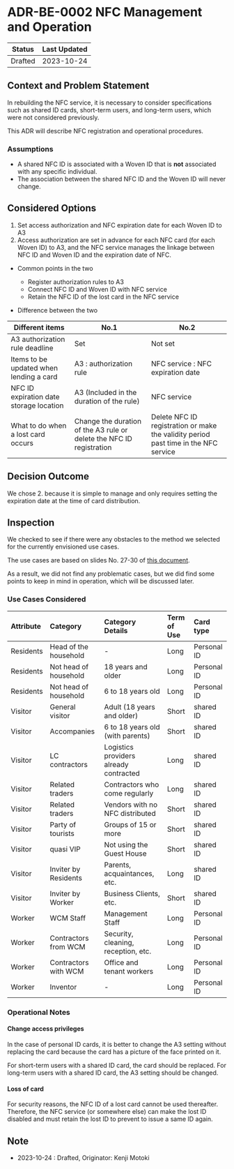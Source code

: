 # ADR-BE-0002 NFC Management and Operation

| Status  | Last Updated |
| ------- | ------------ |
| Drafted | 2023-10-24   |

## Context and Problem Statement

In rebuilding the NFC service, it is necessary to consider specifications such as shared ID cards, short-term users, and long-term users, which were not considered previously.

This ADR will describe NFC registration and operational procedures.

### Assumptions

- A shared NFC ID is associated with a Woven ID that is **not** associated with any specific individual.
- The association between the shared NFC ID and the Woven ID will never change.
  
## Considered Options

1. Set access authorization and NFC expiration date for each Woven ID to A3
2. Access authorization are set in advance for each NFC card (for each Woven ID) to A3, and the NFC service manages the linkage between NFC ID and Woven ID and the expiration date of NFC.

- Common points in the two
  - Register authorization rules to A3
  - Connect NFC ID and Woven ID with NFC service
  - Retain the NFC ID of the lost card in the NFC service

- Difference between the two

| Different items | No.1 | No.2 |
| --------------- | ---- | ---- |
| A3 authorization rule deadline | Set | Not set |
| Items to be updated when lending a card | A3 : authorization rule | NFC service : NFC expiration date |
| NFC ID expiration date storage location | A3 (Included in the duration of the rule) | NFC service |
| What to do when a lost card occurs | Change the duration of the A3 rule or delete the NFC ID registration | Delete NFC ID registration or make the validity period past time in the NFC service |

## Decision Outcome

We chose 2. because it is simple to manage and only requires setting the expiration date at the time of card distribution.

## Inspection

We checked to see if there were any obstacles to the method we selected for the currently envisioned use cases.

The use cases are based on slides No. 27-30 of [this document](https://docs.google.com/presentation/d/1Iexc1S1XrpNMtHG9G5x4wkhT-MMpk8Gz3IfvINvPREw/edit#slide=id.g26810e9f6d2_0_10).

As a result, we did not find any problematic cases, but we did find some points to keep in mind in operation, which will be discussed later.

### Use Cases Considered

| Attribute  | Category                   | Category Details                       | Term of Use | Card type   |
|:-----------|:-------------------------- |:---------------------------------------|:------------|:------------|
| Residents  | Head of the household      | -                                      | Long        | Personal ID |
| Residents  | Not head of household      | 18 years and older                     | Long        | Personal ID |
| Residents  | Not head of household      | 6 to 18 years old                      | Long        | Personal ID |
| Visitor    | General visitor            | Adult (18 years and older)             | Short       | shared ID   |
| Visitor    | Accompanies                | 6 to 18 years old (with parents)       | Short       | shared ID   |
| Visitor    | LC contractors             | Logistics providers already contracted | Long        | shared ID   |
| Visitor    | Related traders            | Contractors who come regularly         | Long        | shared ID   |
| Visitor    | Related traders            | Vendors with no NFC distributed        | Short       | shared ID   |
| Visitor    | Party of tourists          | Groups of 15 or more                   | Short       | shared ID   |
| Visitor    | quasi VIP                  | Not using the Guest House              | Short       | shared ID   |
| Visitor    | Inviter by Residents       | Parents, acquaintances, etc.           | Long        | shared ID   |
| Visitor    | Inviter by Worker          | Business Clients, etc.                 | Short       | shared ID   |
| Worker     | WCM Staff                  | Management Staff                       | Long        | Personal ID |
| Worker     | Contractors from WCM       | Security, cleaning, reception, etc.    | Long        | Personal ID |
| Worker     | Contractors with WCM       | Office and tenant workers              | Long        | Personal ID |
| Worker     | Inventor                   | -                                      | Long        | Personal ID |

### Operational Notes

#### Change access privileges

In the case of personal ID cards, it is better to change the A3 setting without replacing the card because the card has a picture of the face printed on it.

For short-term users with a shared ID card, the card should be replaced.
For long-term users with a shared ID card, the A3 setting should be changed.

#### Loss of card

For security reasons, the NFC ID of a lost card cannot be used thereafter.
Therefore, the NFC service (or somewhere else) can make the lost ID disabled and must retain the lost ID to prevent to issue a same ID again.

## Note

- 2023-10-24 : Drafted, Originator: Kenji Motoki
